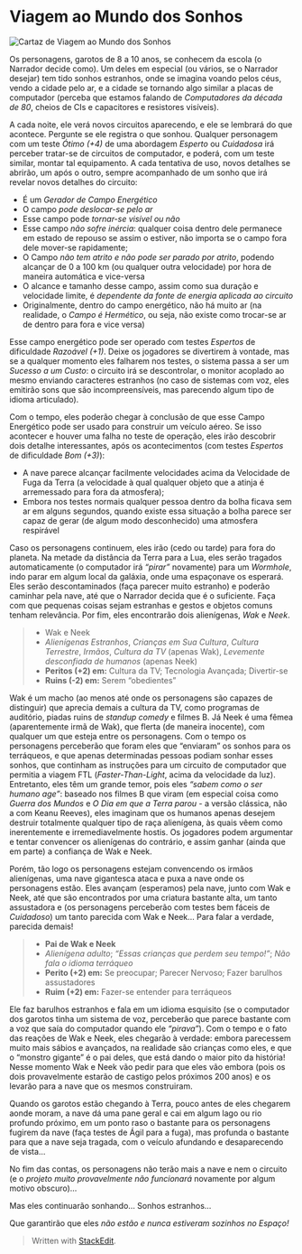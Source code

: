 <h1 id="viagem-ao-mundo-dos-sonhos">Viagem ao Mundo dos Sonhos</h1>
<p><img src="https://upload.wikimedia.org/wikipedia/en/2/26/Explorersposter1985.jpg" alt="Cartaz de Viagem ao Mundo dos Sonhos"></p>
<p>Os personagens, garotos de 8 a 10 anos, se conhecem da escola (o Narrador decide como). Um deles em especial (ou vários, se o Narrador desejar) tem tido sonhos estranhos, onde se imagina voando pelos céus, vendo a cidade pelo ar, e a cidade se tornando algo similar a placas de computador (perceba que estamos falando de <em>Computadores da década de 80</em>, cheios de CIs e capacitores e resistores visíveis).</p>
<p>A cada noite, ele verá novos circuitos aparecendo, e ele se lembrará do que acontece. Pergunte se ele registra o que sonhou. Qualquer personagem com um teste <em>Ótimo (+4)</em> de uma abordagem <em>Esperto</em> ou <em>Cuidadosa</em> irá perceber tratar-se de circuitos de computador, e poderá, com um teste similar, montar tal equipamento. A cada tentativa de uso, novos detalhes se abrirão, um após o outro, sempre acompanhado de um sonho que irá revelar novos detalhes do circuito:</p>
<ul>
<li>É um <em>Gerador de Campo Energético</em></li>
<li>O campo <em>pode deslocar-se pelo ar</em></li>
<li>Esse campo pode <em>tornar-se visível ou não</em></li>
<li>Esse campo <em>não sofre inércia</em>: qualquer coisa dentro dele permanece em estado de repouso se assim o estiver, não importa se o campo fora dele mover-se rapidamente;</li>
<li>O Campo <em>não tem atrito e não pode ser parado por atrito</em>, podendo alcançar de 0 a 100 km (ou qualquer outra velocidade) por hora de maneira automática e vice-versa</li>
<li>O alcance e tamanho desse campo, assim como sua duração e velocidade limite, é <em>dependente da fonte de energia aplicada ao circuito</em></li>
<li>Originalmente, dentro do campo energético, não há muito ar (na realidade, o <em>Campo é Hermético</em>, ou seja, não existe como trocar-se ar de dentro para fora e vice versa)</li>
</ul>
<p>Esse campo energético pode ser operado com testes <em>Espertos</em> de dificuldade <em>Razoável (+1)</em>. Deixe os jogadores se divertirem à vontade, mas se a qualquer momento eles falharem nos testes, o sistema passa a ser um <em>Sucesso a um Custo</em>: o circuito irá se descontrolar, o monitor acoplado ao mesmo enviando caracteres estranhos (no caso de sistemas com voz, eles emitirão sons que são incompreensíveis, mas parecendo algum tipo de idioma articulado).</p>
<p>Com o tempo, eles poderão chegar à conclusão de que esse Campo Energético pode ser usado para construir um veículo aéreo. Se isso acontecer e houver uma falha no teste de operação, eles irão descobrir dois detalhe interessantes, após os acontecimentos (com testes <em>Espertos</em> de dificuldade <em>Bom (+3)</em>):</p>
<ul>
<li>A nave parece alcançar facilmente velocidades acima da Velocidade de Fuga da Terra (a velocidade à qual qualquer objeto que a atinja é arremessado para fora da atmosfera);</li>
<li>Embora nos testes normais qualquer pessoa dentro da bolha ficava sem ar em alguns segundos, quando existe essa situação a bolha parece ser capaz de gerar (de algum modo desconhecido) uma atmosfera respirável</li>
</ul>
<p>Caso os personagens continuem, eles irão (cedo ou tarde) para fora do planeta. Na metade da distância da Terra para a Lua, eles serão tragados automaticamente (o computador irá <em>“pirar”</em> novamente) para um <em>Wormhole</em>, indo parar em algum local da galáxia, onde uma espaçonave os esperará. Eles serão descontaminados (faça parecer muito estranho) e poderão caminhar pela nave, até que o Narrador decida que é o suficiente. Faça com que pequenas coisas sejam estranhas e gestos e objetos comuns tenham relevância. Por fim, eles encontrarão dois alienígenas, <em>Wak</em> e <em>Neek</em>.</p>
<blockquote>
<ul>
<li>Wak e Neek</li>
<li><em>Alienígenas Estranhos</em>, <em>Crianças em Sua Cultura</em>, <em>Cultura Terrestre</em>, <em>Irmãos</em>, <em>Cultura da TV</em> (apenas Wak), <em>Levemente desconfiada de humanos</em> (apenas Neek)</li>
<li><strong>Peritos (+2) em:</strong> Cultura da TV; Tecnologia Avançada; Divertir-se</li>
<li><strong>Ruins (-2) em:</strong> Serem “obedientes”</li>
</ul>
</blockquote>
<p>Wak é um macho (ao menos até onde os personagens são capazes de distinguir) que aprecia demais a cultura da TV, como programas de auditório, piadas ruins de <em>standup comedy</em> e filmes B. Já Neek é uma fêmea (aparentemente irmã de Wak), que flerta (de maneira inocente), com qualquer um que esteja entre os personagens. Com o tempo os personagens perceberão que foram eles que “enviaram” os sonhos para os terráqueos, e que apenas determinadas pessoas podiam sonhar esses sonhos, que continham as instruções para um circuito de computador que permitia a viagem FTL (<em>Faster-Than-Light</em>, acima da velocidade da luz). Entretanto, eles têm um grande temor, pois eles <em>“sabem como o ser humano age”</em>: baseado nos filmes B que viram (em especial coisa como <em>Guerra dos Mundos</em> e <em>O Dia em que a Terra parou</em> - a versão clássica, não a com Keanu Reeves), eles imaginam que os humanos apenas desejem destruir totalmente qualquer tipo de raça alienígena, às quais vêem como inerentemente e irremediavelmente hostis. Os jogadores podem argumentar e tentar convencer os alienígenas do contrário, e assim ganhar (ainda que em parte) a confiança de Wak e Neek.</p>
<p>Porém, tão logo os personagens estejam convencendo os irmãos alienígenas, uma nave gigantesca ataca e puxa a nave onde os personagens estão. Eles avançam (esperamos) pela nave, junto com Wak e Neek, até que são encontrados por uma criatura bastante alta, um tanto assustadora e (os personagens perceberão com testes bem fáceis de <em>Cuidadoso</em>) um tanto parecida com Wak e Neek… Para falar a verdade, parecida demais!</p>
<blockquote>
<ul>
<li><strong>Pai de Wak e Neek</strong></li>
<li><em>Alienígena adulto</em>; <em>“Essas crianças que perdem seu tempo!”</em>; <em>Não fala o idioma terráqueo</em></li>
<li><strong>Perito (+2) em:</strong> Se preocupar; Parecer Nervoso; Fazer barulhos assustadores</li>
<li><strong>Ruim (+2) em:</strong> Fazer-se entender para terráqueos</li>
</ul>
</blockquote>
<p>Ele faz barulhos estranhos e fala em um idioma esquisito (se o computador dos garotos tinha um sistema de voz, perceberão que parece bastante com a voz que saía do computador quando ele <em>“pirava”</em>). Com o tempo e o fato das reações de Wak e Neek, eles chegarão à verdade: embora parecessem muito mais sábios e avançados, na realidade são crianças como eles, e que o “monstro gigante” é o pai deles, que está dando o maior pito da história! Nesse momento Wak e Neek vão pedir para que eles vão embora (pois os dois provavelmente estarão de castigo pelos próximos 200 anos) e os levarão para a nave que os mesmos construiram.</p>
<p>Quando os garotos estão chegando à Terra, pouco antes de eles chegarem aonde moram, a nave dá uma pane geral e cai em algum lago ou rio profundo próximo, em um ponto raso o bastante para os personagens fugirem da nave (faça testes de Ágil para a fuga), mas profunda o bastante para que a nave seja tragada, com o veículo afundando e desaparecendo de vista…</p>
<p>No fim das contas, os personagens não terão mais a nave e nem o circuito (e o <em>projeto muito provavelmente não funcionará</em> novamente por algum motivo obscuro)…</p>
<p>Mas eles continuarão sonhando… Sonhos estranhos…</p>
<p>Que garantirão que eles <em>não estão e nunca estiveram sozinhos no Espaço!</em></p>
<blockquote>
<p>Written with <a href="https://stackedit.io/">StackEdit</a>.</p>
</blockquote>